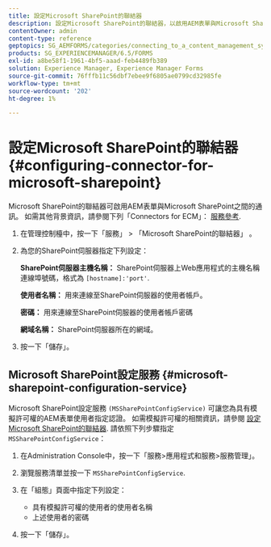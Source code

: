 ```yaml
---
title: 設定Microsoft SharePoint的聯結器
description: 設定Microsoft SharePoint的聯結器，以啟用AEM表單與Microsoft SharePoint之間的通訊。
contentOwner: admin
content-type: reference
geptopics: SG_AEMFORMS/categories/connecting_to_a_content_management_system
products: SG_EXPERIENCEMANAGER/6.5/FORMS
exl-id: a8be58f1-1961-4bf5-aaad-feb4489fb389
solution: Experience Manager, Experience Manager Forms
source-git-commit: 76fffb11c56dbf7ebee9f6805ae0799cd32985fe
workflow-type: tm+mt
source-wordcount: '202'
ht-degree: 1%

---
```


# 設定Microsoft SharePoint的聯結器 {#configuring-connector-for-microsoft-sharepoint}

Microsoft SharePoint的聯結器可啟用AEM表單與Microsoft SharePoint之間的通訊。 如需其他背景資訊，請參閱下列「Connectors for ECM」： [服務參考](https://www.adobe.com/go/learn_aemforms_services_63).

1. 在管理控制檯中，按一下「服務」 > 「Microsoft SharePoint的聯結器」 。
1. 為您的SharePoint伺服器指定下列設定：

   **SharePoint伺服器主機名稱：** SharePoint伺服器上Web應用程式的主機名稱連線埠號碼，格式為 `[hostname]:'port'`.

   **使用者名稱：** 用來連線至SharePoint伺服器的使用者帳戶。

   **密碼：** 用來連線至SharePoint伺服器的使用者帳戶密碼

   **網域名稱：** SharePoint伺服器所在的網域。

1. 按一下「儲存」。

## Microsoft SharePoint設定服務 {#microsoft-sharepoint-configuration-service}

Microsoft SharePoint設定服務 `(MSSharePointConfigService)` 可讓您為具有模擬許可權的AEM表單使用者指定認證。 如需模擬許可權的相關資訊，請參閱 [設定Microsoft SharePoint的聯結器](https://help.adobe.com/en_US/AEMForms/6.1/SharePointConfig/index.html). 請依照下列步驟指定 `MSSharePointConfigService`：

1. 在Administration Console中，按一下「服務>應用程式和服務>服務管理」。
1. 瀏覽服務清單並按一下 `MSSharePointConfigService`.
1. 在「組態」頁面中指定下列設定：

   * 具有模擬許可權的使用者的使用者名稱
   * 上述使用者的密碼

1. 按一下「儲存」。
